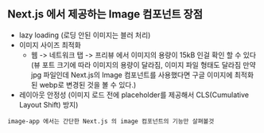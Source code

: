 ## Next.js 에서 제공하는 Image 컴포넌트 장점
- lazy loading (로딩 안된 이미지는 블러 처리)
- 이미지 사이즈 최적화
  - 웹 -> 네트워크 탭 -> 프리뷰 에서 이미지의 용량이 15kB 인걸 확인 할 수 있다(뷰 포트 크기에 따라 이미지의 용량이 달라짐, 이미지 파일 형태도 달라짐 만약 jpg 파일인데 Next.js의 Image 컴포넌트를 사용했다면 구글 이미지에 최적화된 webp로 변경된 것을 볼 수 있다.)
- 레이아웃 안정성 (이미지 로드 전에 placeholder를 제공해서 CLS(Cumulative Layout Shift) 방지)

```
image-app 에서는 간단한 Next.js 의 image 컴포넌트의 기능만 살펴볼것
```
